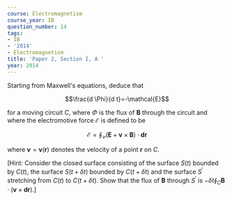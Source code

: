 ```yaml
---
course: Electromagnetism
course_year: IB
question_number: 14
tags:
- IB
- '2014'
- Electromagnetism
title: 'Paper 2, Section I, A '
year: 2014
---
```




Starting from Maxwell's equations, deduce that

$$\frac{d \Phi}{d t}=-\mathcal{E}$$

for a moving circuit $C$, where $\Phi$ is the flux of $\mathbf{B}$ through the circuit and where the electromotive force $\mathcal{E}$ is defined to be

$$\mathcal{E}=\oint_{\mathcal{C}}(\mathbf{E}+\mathbf{v} \times \mathbf{B}) \cdot \mathbf{d} \mathbf{r}$$

where $\mathbf{v}=\mathbf{v}(\mathbf{r})$ denotes the velocity of a point $\mathbf{r}$ on $C$.

[Hint: Consider the closed surface consisting of the surface $S(t)$ bounded by $C(t)$, the surface $S(t+\delta t)$ bounded by $C(t+\delta t)$ and the surface $S^{\prime}$ stretching from $C(t)$ to $C(t+\delta t)$. Show that the flux of $\mathbf{B}$ through $S^{\prime}$ is $-\delta t \oint_{C} \mathbf{B} \cdot(\mathbf{v} \times \mathbf{d r})$.]